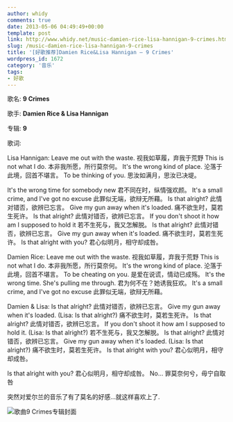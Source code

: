 ```yaml
---
author: whidy
comments: true
date: 2013-05-06 04:49:49+00:00
template: post
link: http://www.whidy.net/music-damien-rice-lisa-hannigan-9-crimes.html
slug: /music-damien-rice-lisa-hannigan-9-crimes
title: '[好歌推荐]Damien Rice&Lisa Hannigan – 9 Crimes'
wordpress_id: 1672
category: '音乐'
tags:
- 好歌
---
```


歌名: **9 Crimes**

歌手: **Damien Rice & Lisa Hannigan**

专辑: **9**

歌词:

Lisa Hannigan:
Leave me out with the waste.
视我如草履，弃我于荒野
This is not what I do.
本非我所愿，所行莫奈何。
It's the wrong kind of place.
沦落于此境，回首不堪言。
To be thinking of you.
思汝如满月，思汝已决堤。

<!-- more -->

It's the wrong time for somebody new
君不同在时，纵情强欢颜。
It's a small crime, and I've got no excuse
此罪似无端，欲辩无所藉。
Is that alright?
此情对错否，欲辨已忘言。
Give my gun away when it's loaded.
痛不欲生时，莫若生死许。
Is that alright?
此情对错否，欲辨已忘言。
If you don't shoot it how am I supposed to hold it
若不生死与，我又怎解脱。
Is that alright?
此情对错否，欲辨已忘言。
Give my gun away when it's loaded.
痛不欲生时，莫若生死许。
Is that alright with you?
君心似明月，相守却成咎。

Damien Rice:
Leave me out with the waste.
视我如草履，弃我于荒野
This is not what I do.
本非我所愿，所行莫奈何。
It's the wrong kind of place.
沦落于此境，回首不堪言。
To be cheating on you.
是爱在说谎，情动已成殇。
It's the wrong time. She's pulling me through.
君为何不在？她诱我狂欢。
It's a small crime, and I've got no excuse
此罪似无端，欲辩无所藉。

Damien & Lisa:
Is that alright?
此情对错否，欲辨已忘言。
Give my gun away when it's loaded. (Lisa: Is that alright?)
痛不欲生时，莫若生死许。
Is that alright?
此情对错否，欲辨已忘言。
If you don't shoot it how am I supposed to hold it. (Lisa: Is that alright?)
若不生死与，我又怎解脱。
Is that alright?
此情对错否，欲辨已忘言。
Give my gun away when it's loaded. (Lisa: Is that alright?)
痛不欲生时，莫若生死许。
Is that alright with you?
君心似明月，相守却成咎。

Is that alright with you?
君心似明月，相守却成咎。
No…
罪莫奈何兮，毋宁自取咎

突然对爱尔兰的音乐了有了莫名的好感...就这样喜欢上了.

![歌曲9 Crimes专辑封面](https://www.whidy.net/wp-content/uploads/2013/05/9.jpg)


